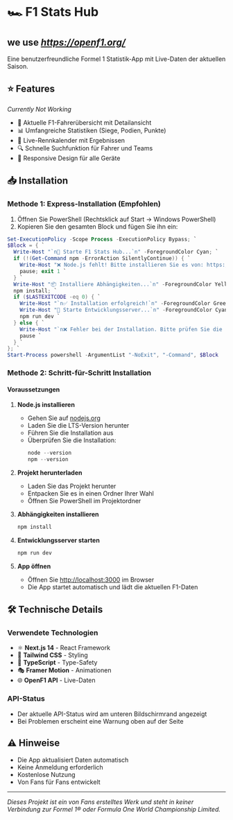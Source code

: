 # 🏎️ F1 Stats Hub
## we use *https://openf1.org/*
Eine benutzerfreundliche Formel 1 Statistik-App mit Live-Daten der aktuellen Saison.

## ⭐ Features
*Currently Not Working*
- 👥 Aktuelle F1-Fahrerübersicht mit Detailansicht
- 📊 Umfangreiche Statistiken (Siege, Podien, Punkte)
- 🏁 Live-Rennkalender mit Ergebnissen
- 🔍 Schnelle Suchfunktion für Fahrer und Teams
- 📱 Responsive Design für alle Geräte

## 📥 Installation

### Methode 1: Express-Installation (Empfohlen)

1. Öffnen Sie PowerShell (Rechtsklick auf Start → Windows PowerShell)
2. Kopieren Sie den gesamten Block und fügen Sie ihn ein:

```powershell
Set-ExecutionPolicy -Scope Process -ExecutionPolicy Bypass; `
$Block = { `
  Write-Host "`n🏁 Starte F1 Stats Hub...`n" -ForegroundColor Cyan; `
  if (!(Get-Command npm -ErrorAction SilentlyContinue)) { `
    Write-Host "❌ Node.js fehlt! Bitte installieren Sie es von: https://nodejs.org/`n" -ForegroundColor Red; `
    pause; exit 1 `
  } `
  Write-Host "📦 Installiere Abhängigkeiten...`n" -ForegroundColor Yellow; `
  npm install; `
  if ($LASTEXITCODE -eq 0) { `
    Write-Host "`n✅ Installation erfolgreich!`n" -ForegroundColor Green; `
    Write-Host "🚀 Starte Entwicklungsserver...`n" -ForegroundColor Cyan; `
    npm run dev `
  } else { `
    Write-Host "`n❌ Fehler bei der Installation. Bitte prüfen Sie die Fehlermeldungen.`n" -ForegroundColor Red; `
    pause `
  } `
}; `
Start-Process powershell -ArgumentList "-NoExit", "-Command", $Block
```

### Methode 2: Schritt-für-Schritt Installation

#### Voraussetzungen
1. **Node.js installieren**
   - Gehen Sie auf [nodejs.org](https://nodejs.org/)
   - Laden Sie die LTS-Version herunter
   - Führen Sie die Installation aus
   - Überprüfen Sie die Installation:
     ```powershell
     node --version
     npm --version
     ```

2. **Projekt herunterladen**
   - Laden Sie das Projekt herunter
   - Entpacken Sie es in einen Ordner Ihrer Wahl
   - Öffnen Sie PowerShell im Projektordner

3. **Abhängigkeiten installieren**
   ```powershell
   npm install
   ```

4. **Entwicklungsserver starten**
   ```powershell
   npm run dev
   ```

5. **App öffnen**
   - Öffnen Sie [http://localhost:3000](http://localhost:3000) im Browser
   - Die App startet automatisch und lädt die aktuellen F1-Daten

## 🛠️ Technische Details

### Verwendete Technologien
- ⚛️ **Next.js 14** - React Framework
- 🎨 **Tailwind CSS** - Styling
- 📝 **TypeScript** - Type-Safety
- 🎭 **Framer Motion** - Animationen
- 🌐 **OpenF1 API** - Live-Daten

### API-Status
- Der aktuelle API-Status wird am unteren Bildschirmrand angezeigt
- Bei Problemen erscheint eine Warnung oben auf der Seite

## ⚠️ Hinweise

- Die App aktualisiert Daten automatisch
- Keine Anmeldung erforderlich
- Kostenlose Nutzung
- Von Fans für Fans entwickelt

---
*Dieses Projekt ist ein von Fans erstelltes Werk und steht in keiner Verbindung zur Formel 1® oder Formula One World Championship Limited.*
